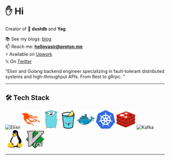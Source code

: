 # ✋ Hi  

Creator of 👣 **dustdb** and **Yag**  

📚 See my blogs: [blog](#)  
📫 Reach me: **helloyasir@proton.me**  
⚡ Available on [Upwork](https://www.upwork.com/freelancers/~0134f4c054f96f8850)  
𝕏 On [Twitter](https://x.com/myasirdev)  

 
"Elixir and Golang backend engineer specializing in fault-tolerant distributed systems and high-throughput APIs. From Rest to gRrpc. "

---
## 🛠️ Tech Stack  
<p align="left">
  <!-- Elixir -->
  <img src="https://www.vectorlogo.zone/logos/elixir-lang/elixir-lang-icon.svg" alt="Elixir" width="60" height="60"/>
  <!-- Phoenix -->
  <img src="https://raw.githubusercontent.com/devicons/devicon/master/icons/phoenix/phoenix-original.svg" alt="Phoenix" width="60" height="60"/>
  <!-- Golang -->
  <img src="https://raw.githubusercontent.com/devicons/devicon/master/icons/go/go-original.svg" alt="Golang" width="60" height="60"/>
  <!-- Gin -->
  <img src="https://raw.githubusercontent.com/gin-gonic/logo/master/color.png" alt="Gin" width="40" height="60"/>
  <!-- Docker -->
  <img src="https://raw.githubusercontent.com/devicons/devicon/master/icons/docker/docker-original.svg" alt="Docker" width="60" height="60"/>
  <!-- Kubernetes -->
  <img src="https://raw.githubusercontent.com/devicons/devicon/master/icons/kubernetes/kubernetes-plain.svg" alt="Kubernetes" width="60" height="60"/>
  <!-- Redis -->
  <img src="https://raw.githubusercontent.com/devicons/devicon/master/icons/redis/redis-original.svg" alt="Redis" width="60" height="60"/>
  <!-- Kafka -->
  <img src="https://cdn.worldvectorlogo.com/logos/kafka.svg" alt="Kafka" width="60" height="60"/>
  <!-- Linux -->
  <img src="https://raw.githubusercontent.com/devicons/devicon/master/icons/linux/linux-original.svg" alt="Linux" width="60" height="60"/>
  <!-- Vim -->
  <img src="https://raw.githubusercontent.com/devicons/devicon/master/icons/vim/vim-original.svg" alt="Vim" width="60" height="60"/>
</p>

---
